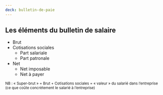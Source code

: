```yaml
---
deck: bulletin-de-paie
---
```


## Les éléments du bulletin de salaire

* Brut
* Cotisations sociales
  * Part salariale
  * Part patronale
* Net
  * Net imposable
  * Net à payer

<small>NB : « Super-brut » = Brut + Cotisations sociales = « valeur » du salarié dans l’entreprise (ce que coûte concrètement le salarié à l’entreprise)</small>
